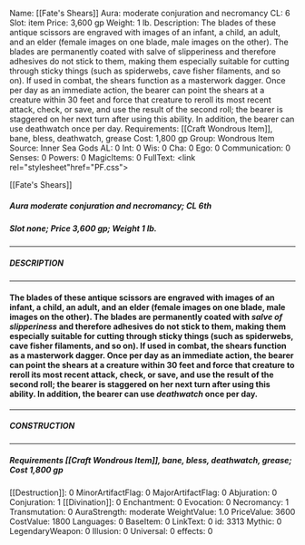 Name: [[Fate's Shears]]
Aura: moderate conjuration and necromancy
CL: 6
Slot: item
Price: 3,600 gp
Weight: 1 lb.
Description: The blades of these antique scissors are engraved with images of an infant, a child, an adult, and an elder (female images on one blade, male images on the other). The blades are permanently coated with salve of slipperiness and therefore adhesives do not stick to them, making them especially suitable for cutting through sticky things (such as spiderwebs, cave fisher filaments, and so on). If used in combat, the shears function as a masterwork dagger. Once per day as an immediate action, the bearer can point the shears at a creature within 30 feet and force that creature to reroll its most recent attack, check, or save, and use the result of the second roll; the bearer is staggered on her next turn after using this ability. In addition, the bearer can use deathwatch once per day.
Requirements: [[Craft Wondrous Item]], bane, bless, deathwatch, grease
Cost: 1,800 gp
Group: Wondrous Item
Source: Inner Sea Gods
AL: 0
Int: 0
Wis: 0
Cha: 0
Ego: 0
Communication: 0
Senses: 0
Powers: 0
MagicItems: 0
FullText: <link rel="stylesheet"href="PF.css"><div class="heading"><p class="alignleft">[[Fate's Shears]]</p><div style="clear: both;"></div></div><div><h5><b>Aura </b>moderate conjuration and necromancy; <b>CL </b>6th</h5><h5><b>Slot </b>none; <b>Price </b>3,600 gp; <b>Weight </b>1 lb.</h5></div><hr/><div><h5><b>DESCRIPTION</b></h5></div><hr/><div><h4><p>The blades of these antique scissors are engraved with images of an infant, a child, an adult, and an elder (female images on one blade, male images on the other). The blades are permanently coated with <i>salve of slipperiness</i> and therefore adhesives do not stick to them, making them especially suitable for cutting through sticky things (such as spiderwebs, cave fisher filaments, and so on). If used in combat, the shears function as a masterwork dagger. Once per day as an immediate action, the bearer can point the shears at a creature within 30 feet and force that creature to reroll its most recent attack, check, or save, and use the result of the second roll; the bearer is staggered on her next turn after using this ability. In addition, the bearer can use <i>deathwatch</i> once per day.</p></h4></div><hr/><div><h5><b>CONSTRUCTION</b></h5></div><hr/><div><h5><b>Requirements </b>[[Craft Wondrous Item]], <i>bane</i>, <i>bless</i>, <i>deathwatch</i>, <i>grease</i>; <b>Cost </b>1,800 gp</h5></div>
[[Destruction]]: 0
MinorArtifactFlag: 0
MajorArtifactFlag: 0
Abjuration: 0
Conjuration: 1
[[Divination]]: 0
Enchantment: 0
Evocation: 0
Necromancy: 1
Transmutation: 0
AuraStrength: moderate
WeightValue: 1.0
PriceValue: 3600
CostValue: 1800
Languages: 0
BaseItem: 0
LinkText: 0
id: 3313
Mythic: 0
LegendaryWeapon: 0
Illusion: 0
Universal: 0
effects: 0
